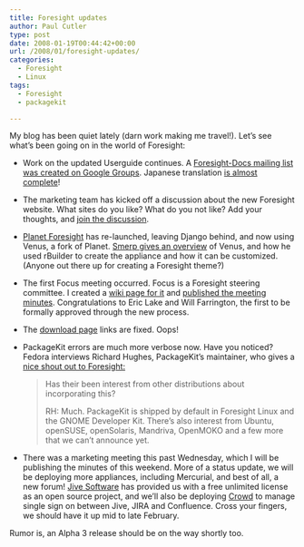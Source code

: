 ```yaml
---
title: Foresight updates
author: Paul Cutler
type: post
date: 2008-01-19T00:44:42+00:00
url: /2008/01/foresight-updates/
categories:
  - Foresight
  - Linux
tags:
  - Foresight
  - packagekit

---
```

My blog has been quiet lately (darn work making me travel!). Let&#8217;s see what&#8217;s been going on in the world of Foresight:

  * Work on the updated Userguide continues. A [Foresight-Docs mailing list was created on Google Groups][1]. Japanese translation [is almost complete][2]!
  * The marketing team has kicked off a discussion about the new Foresight website. What sites do you like? What do you not like? Add your thoughts, and [join the discussion][3].
  * [Planet Foresight][4] has re-launched, leaving Django behind, and now using Venus, a fork of Planet. [Smerp gives an overview][5] of Venus, and how he used rBuilder to create the appliance and how it can be customized. (Anyone out there up for creating a Foresight theme?)
  * The first Focus meeting occurred. Focus is a Foresight steering committee. I created a [wiki page for it][6] and [published the meeting minutes][7]. Congratulations to Eric Lake and Will Farrington, the first to be formally approved through the new process.
  * The [download page][8] links are fixed. Oops!
  * PackageKit errors are much more verbose now. Have you noticed? Fedora interviews Richard Hughes, PackageKit&#8217;s maintainer, who gives a [nice shout out to Foresight:][9]
  
    > Has their been interest from other distributions about incorporating this?
    > 
    > RH: Much. PackageKit is shipped by default in Foresight Linux and the GNOME Developer Kit. There&#8217;s also interest from Ubuntu, openSUSE, openSolaris, Mandriva, OpenMOKO and a few more that we can&#8217;t announce yet.

  * There was a marketing meeting this past Wednesday, which I will be publishing the minutes of this weekend. More of a status update, we will be deploying more appliances, including Mercurial, and best of all, a new forum! [Jive Software][10] has provided us with a free unlimited license as an open source project, and we&#8217;ll also be deploying [Crowd][11] to manage single sign on between Jive, JIRA and Confluence. Cross your fingers, we should have it up mid to late February. 

Rumor is, an Alpha 3 release should be on the way shortly too.

 [1]: http://groups.google.com/group/foresight-docs
 [2]: http://lists.rpath.org/pipermail/foresight-i18n/2008-January/000036.html
 [3]: http://groups.google.com/group/foresight-mktg/browse_thread/thread/3f01de6c7c79e42c
 [4]: http://planet.foresightlinux.org/
 [5]: http://www.smerpology.org/sprocket/
 [6]: https://wiki.foresightlinux.org/display/general/Focus
 [7]: https://wiki.foresightlinux.org/display/general/January+11th+2008+Meeting+Minutes
 [8]: http://www.foresightlinux.org/downloads/
 [9]: http://fedoraproject.org/wiki/Interviews/PackageKit
 [10]: http://www.jivesoftware.com/products/forums/
 [11]: http://www.atlassian.com/software/crowd/